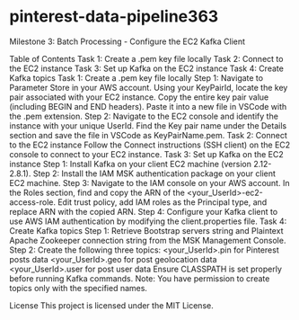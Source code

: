 # pinterest-data-pipeline363

Milestone 3: Batch Processing - Configure the EC2 Kafka Client

Table of Contents
Task 1: Create a .pem key file locally
Task 2: Connect to the EC2 instance
Task 3: Set up Kafka on the EC2 instance
Task 4: Create Kafka topics
Task 1: Create a .pem key file locally
Step 1:
Navigate to Parameter Store in your AWS account.
Using your KeyPairId, locate the key pair associated with your EC2 instance.
Copy the entire key pair value (including BEGIN and END headers).
Paste it into a new file in VSCode with the .pem extension.
Step 2:
Navigate to the EC2 console and identify the instance with your unique UserId.
Find the Key pair name under the Details section and save the file in VSCode as KeyPairName.pem.
Task 2: Connect to the EC2 instance
Follow the Connect instructions (SSH client) on the EC2 console to connect to your EC2 instance.
Task 3: Set up Kafka on the EC2 instance
Step 1:
Install Kafka on your client EC2 machine (version 2.12-2.8.1).
Step 2:
Install the IAM MSK authentication package on your client EC2 machine.
Step 3:
Navigate to the IAM console on your AWS account.
In the Roles section, find and copy the ARN of the <your_UserId>-ec2-access-role.
Edit trust policy, add IAM roles as the Principal type, and replace ARN with the copied ARN.
Step 4:
Configure your Kafka client to use AWS IAM authentication by modifying the client.properties file.
Task 4: Create Kafka topics
Step 1:
Retrieve Bootstrap servers string and Plaintext Apache Zookeeper connection string from the MSK Management Console.
Step 2:
Create the following three topics:
<your_UserId>.pin for Pinterest posts data
<your_UserId>.geo for post geolocation data
<your_UserId>.user for post user data
Ensure CLASSPATH is set properly before running Kafka commands.
Note: You have permission to create topics only with the specified names.

License
This project is licensed under the MIT License.
